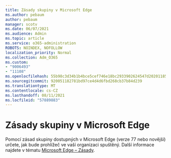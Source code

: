 ```yaml
---
title: Zásady skupiny v Microsoft Edge
ms.author: pebaum
author: pebaum
manager: scotv
ms.date: 06/07/2021
ms.audience: Admin
ms.topic: article
ms.service: o365-administration
ROBOTS: NOINDEX, NOFOLLOW
localization_priority: Normal
ms.collection: Adm_O365
ms.custom:
- "9006493"
- "11108"
ms.openlocfilehash: 55b98c3d34b1b4bce5cef746e18bc2933902624547d2020118579593ca5c6f77
ms.sourcegitcommit: 920051182781bd97ce4d4d6fbd268cb37b84d239
ms.translationtype: MT
ms.contentlocale: cs-CZ
ms.lasthandoff: 08/11/2021
ms.locfileid: "57889883"
---
```

# <a name="group-policies-in-microsoft-edge"></a>Zásady skupiny v Microsoft Edge

Pomocí zásad skupiny dostupných v Microsoft Edge (verze 77 nebo novější) určete, jak bude prohlížeč ve vaší organizaci spuštěný. Další informace najdete v tématu [Microsoft Edge – Zásady](https://docs.microsoft.com/deployedge/microsoft-edge-policies#available-policies).